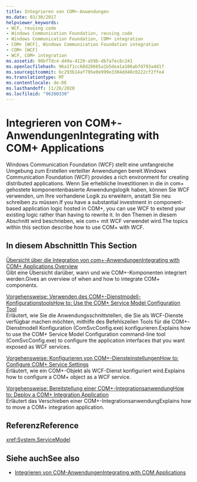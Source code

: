 ```yaml
---
title: Integrieren von COM+-Anwendungen
ms.date: 03/30/2017
helpviewer_keywords:
- WCF, reusing code
- Windows Communication Foundation, reusing code
- Windows Communication Foundation, COM+ integration
- COM+ [WCF], Windows Communication Foundation integration
- COM+ [WCF]
- WCF, COM+ integration
ms.assetid: 98bf7dc4-d49a-4129-a59b-db7a7ec8c241
ms.openlocfilehash: 96a1f1cc68d28665a1b5dea1a106abfd793a4d1f
ms.sourcegitcommit: bc293b14af795e0e999e3304dd40c0222cf2ffe4
ms.translationtype: MT
ms.contentlocale: de-DE
ms.lasthandoff: 11/26/2020
ms.locfileid: "96260330"
---
```

# <a name="integrating-with-com-applications"></a><span data-ttu-id="d1491-102">Integrieren von COM+-Anwendungen</span><span class="sxs-lookup"><span data-stu-id="d1491-102">Integrating with COM+ Applications</span></span>

<span data-ttu-id="d1491-103">Windows Communication Foundation (WCF) stellt eine umfangreiche Umgebung zum Erstellen verteilter Anwendungen bereit.</span><span class="sxs-lookup"><span data-stu-id="d1491-103">Windows Communication Foundation (WCF) provides a rich environment for creating distributed applications.</span></span> <span data-ttu-id="d1491-104">Wenn Sie erhebliche Investitionen in die in com+ gehostete komponentenbasierte Anwendungslogik haben, können Sie WCF verwenden, um Ihre vorhandene Logik zu erweitern, anstatt Sie neu schreiben zu müssen.</span><span class="sxs-lookup"><span data-stu-id="d1491-104">If you have a substantial investment in component-based application logic hosted in COM+, you can use WCF to extend your existing logic rather than having to rewrite it.</span></span> <span data-ttu-id="d1491-105">In den Themen in diesem Abschnitt wird beschrieben, wie com+ mit WCF verwendet wird.</span><span class="sxs-lookup"><span data-stu-id="d1491-105">The topics within this section describe how to use COM+ with WCF.</span></span>  
  
## <a name="in-this-section"></a><span data-ttu-id="d1491-106">In diesem Abschnitt</span><span class="sxs-lookup"><span data-stu-id="d1491-106">In This Section</span></span>  

 [<span data-ttu-id="d1491-107">Übersicht über die Integration von com+-Anwendungen</span><span class="sxs-lookup"><span data-stu-id="d1491-107">Integrating with COM+ Applications Overview</span></span>](integrating-with-com-plus-applications-overview.md)  
 <span data-ttu-id="d1491-108">Gibt eine Übersicht darüber, wann und wie COM+-Komponenten integriert werden.</span><span class="sxs-lookup"><span data-stu-id="d1491-108">Gives an overview of when and how to integrate COM+ components.</span></span>  
  
 [<span data-ttu-id="d1491-109">Vorgehensweise: Verwenden des COM+-Dienstmodell-Konfigurationstools</span><span class="sxs-lookup"><span data-stu-id="d1491-109">How to: Use the COM+ Service Model Configuration Tool</span></span>](how-to-use-the-com-service-model-configuration-tool.md)  
 <span data-ttu-id="d1491-110">Erläutert, wie Sie die Anwendungsschnittstellen, die Sie als WCF-Dienste verfügbar machen möchten, mithilfe des Befehlszeilen Tools für die COM+-Dienstmodell Konfiguration (ComSvcConfig.exe) konfigurieren.</span><span class="sxs-lookup"><span data-stu-id="d1491-110">Explains how to use the COM+ Service Model Configuration command-line tool (ComSvcConfig.exe) to configure the application interfaces that you want exposed as WCF services.</span></span>  
  
 [<span data-ttu-id="d1491-111">Vorgehensweise: Konfigurieren von COM+-Diensteinstellungen</span><span class="sxs-lookup"><span data-stu-id="d1491-111">How to: Configure COM+ Service Settings</span></span>](how-to-configure-com-service-settings.md)  
 <span data-ttu-id="d1491-112">Erläutert, wie ein COM+-Objekt als WCF-Dienst konfiguriert wird.</span><span class="sxs-lookup"><span data-stu-id="d1491-112">Explains how to configure a COM+ object as a WCF service.</span></span>  
  
 [<span data-ttu-id="d1491-113">Vorgehensweise: Bereitstellung einer COM+-Integrationsanwendung</span><span class="sxs-lookup"><span data-stu-id="d1491-113">How to: Deploy a COM+ Integration Application</span></span>](how-to-deploy-a-com-integration-application.md)  
 <span data-ttu-id="d1491-114">Erläutert das Verschieben einer COM+-Integrationsanwendung</span><span class="sxs-lookup"><span data-stu-id="d1491-114">Explains how to move a COM+ integration application.</span></span>  
  
## <a name="reference"></a><span data-ttu-id="d1491-115">Referenz</span><span class="sxs-lookup"><span data-stu-id="d1491-115">Reference</span></span>  

 <xref:System.ServiceModel>  
  
## <a name="see-also"></a><span data-ttu-id="d1491-116">Siehe auch</span><span class="sxs-lookup"><span data-stu-id="d1491-116">See also</span></span>

- [<span data-ttu-id="d1491-117">Integrieren von COM-Anwendungen</span><span class="sxs-lookup"><span data-stu-id="d1491-117">Integrating with COM Applications</span></span>](integrating-with-com-applications.md)
